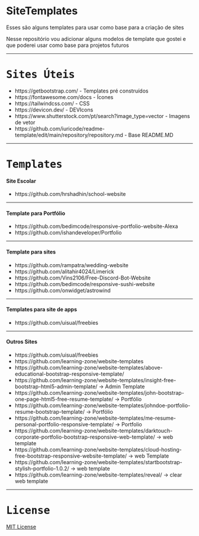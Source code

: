 # SiteTemplates
Esses são alguns templates para usar como base para a criação de sites

Nesse repositório vou adicionar alguns modelos de template que gostei e que poderei usar como base para projetos futuros

<hr>
<samp><h1> Sites Úteis </h1></samp>
<ul>
<li> https://getbootstrap.com/ - Templates pré construídos </li>
<li> https://fontawesome.com/docs - Ícones </li>
<li> https://tailwindcss.com/  - CSS </li>
<li> https://devicon.dev/   - DEVIcons </li>
<li> https://www.shutterstock.com/pt/search?image_type=vector  - Imagens de vetor </li>
<li> https://github.com/iuricode/readme-template/edit/main/repository/repository.md - Base README.MD </li>
</ul>

<hr>
<samp><h1> Templates </h1></samp>


<samp><h4> Site Escolar </samp></h4>
<ul>
<li> https://github.com/hrshadhin/school-website </li>
</ul>
<hr>


<samp><h4> Template para Portfólio </samp></h4>
<ul>
<li> https://github.com/bedimcode/responsive-portfolio-website-Alexa </li>
<li> https://github.com/ishandeveloper/Portfolio </li>
</ul>
<hr>


<samp><h4> Template para sites </samp></h4>
<ul>
<li> https://github.com/rampatra/wedding-website </li>
<li> https://github.com/alitahir4024/Limerick </li>
<li> https://github.com/Vins2106/Free-Discord-Bot-Website </li>
<li> https://github.com/bedimcode/responsive-sushi-website </li>
<li> https://github.com/onwidget/astrowind </li>
</ul>
  <hr>


<samp><h4> Templates para site de apps </samp></h4>
<ul>
<li> https://github.com/uisual/freebies </li>
</ul>
<hr>


<samp><h4> Outros Sites </samp></h4>
<ul>
<li> https://github.com/uisual/freebies </li>
<li> https://github.com/learning-zone/website-templates </li>
<li> https://github.com/learning-zone/website-templates/above-educational-bootstrap-responsive-template/ </li>
<li> https://github.com/learning-zone/website-templates/insight-free-bootstrap-html5-admin-template/ -> Admin Template </li>
<li> https://github.com/learning-zone/website-templates/john-bootstrap-one-page-html5-free-resume-template/ -> Portfólio </li>
<li> https://github.com/learning-zone/website-templates/johndoe-portfolio-resume-bootstrap-template/ -> Portfólio </li>
<li> https://github.com/learning-zone/website-templates/me-resume-personal-portfolio-responsive-template/ -> Portfolio </li>
<li> https://github.com/learning-zone/website-templates/darktouch-corporate-portfolio-bootstrap-responsive-web-template/ -> web template </li>
<li> https://github.com/learning-zone/website-templates/cloud-hosting-free-bootstrap-responsive-website-template/ -> web Template </li>
<li> https://github.com/learning-zone/website-templates/startbootstrap-stylish-portfolio-1.0.2/ -> web template </li>
<li> https://github.com/learning-zone/website-templates/reveal/ -> clear web template </li>
</ul>

<hr>
<samp><h1> License </h1></samp>
<a href="https://github.com/CoCreate-app/CoCreate-website/blob/master/LICENSE"> MIT License</a>

